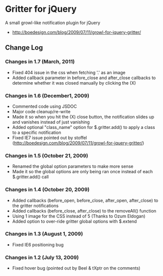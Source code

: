 # Gritter for jQuery

A small growl-like notification plugin for jQuery
- http://boedesign.com/blog/2009/07/11/growl-for-jquery-gritter/

## Change Log

### Changes in 1.7 (March, 2011)

* Fixed 404 issue in the css when fetching '.' as an image
* Added callback parameter in before_close and after_close callbacks to determine whether it was closed manually by clicking the (X)

### Changes in 1.6 (December1, 2009)

* Commented code using JSDOC
* Major code cleanup/re-write
* Made it so when you hit the (X) close button, the notification slides up and vanishes instead of just vanishing
* Added optional "class_name" option for $.gritter.add() to apply a class to a specific notification
* Fixed IE7 issue pointed out by stoffel (http://boedesign.com/blog/2009/07/11/growl-for-jquery-gritter/) 

### Changes in 1.5 (October 21, 2009)

* Renamed the global option parameters to make more sense
* Made it so the global options are only being ran once instead of each $.gritter.add() call

### Changes in 1.4 (October 20, 2009)

* Added callbacks (before_open, before_close, after_open, after_close) to the gritter notifications
* Added callbacks (before_close, after_close) to the removeAll() function
* Using 1 image for the CSS instead of 5 (Thanks to Ozum Eldogan)
* Added option to over-ride gritter global options with $.extend

### Changes in 1.3 (August 1, 2009)

* Fixed IE6 positioning bug

### Changes in 1.2 (July 13, 2009)

* Fixed hover bug (pointed out by Beel & tXptr on the comments)
